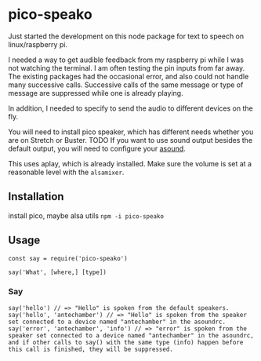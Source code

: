 # pico-speako
Just started the development on this node package for text to speech on linux/raspberry pi.

I needed a way to get audible feedback from my raspberry pi while I was not watching the terminal. I am often testing the pin inputs from far away. The existing packages had the occasional error, and also could not handle many successive calls. Successive calls of the same message or type of message are suppressed while one is already playing.

In addition, I needed to specify to send the audio to different devices on the fly.

You will need to install pico speaker, which has different needs whether you are on Stretch or Buster. TODO
If you want to use sound output besides the default output, you will need to configure your [asound](https://www.alsa-project.org/wiki/Asoundrc).

This uses aplay, which is already installed. Make sure the volume is set at a reasonable level with the `alsamixer`.

## Installation

install pico, maybe alsa utils
`npm -i pico-speako`

## Usage
`const say = require('pico-speako')`

`say('What', [where,] [type])`

### Say
```
say('hello') // => "Hello" is spoken from the default speakers. 
say('hello', 'antechamber') // => "Hello" is spoken from the speaker set connected to a device named "antechamber" in the asoundrc.
say('error', 'antechamber', 'info') // => "error" is spoken from the speaker set connected to a device named "antechamber" in the asoundrc, and if other calls to say() with the same type (info) happen before this call is finished, they will be suppressed.
```



